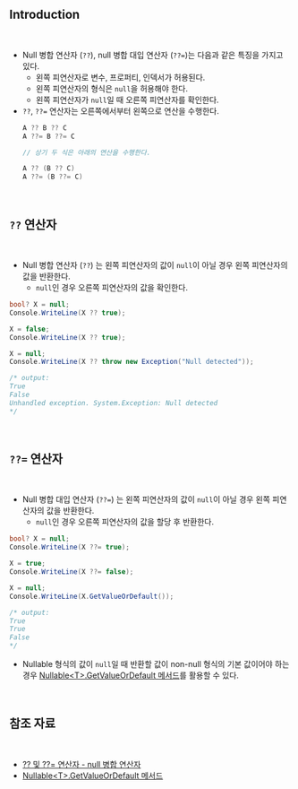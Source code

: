 ## Introduction

<br>

- Null 병합 연산자 (`??`), null 병합 대입 연산자 (`??=`)는 다음과 같은 특징을 가지고 있다.
    - 왼쪽 피연산자로 변수, 프로퍼티, 인덱서가 허용된다.
    - 왼쪽 피연산자의 형식은 `null`을 허용해야 한다.
    - 왼쪽 피연산자가 `null`일 때 오른쪽 피연산자를 확인한다.
- `??`, `??=` 연산자는 오른쪽에서부터 왼쪽으로 연산을 수행한다.
    ```cs
    A ?? B ?? C
    A ??= B ??= C

    // 상기 두 식은 아래의 연산을 수행한다.

    A ?? (B ?? C)
    A ??= (B ??= C)
    ```

<br>

## `??` 연산자

<br>

- Null 병합 연산자 (`??`) 는 왼쪽 피연산자의 값이 `null`이 아닐 경우 왼쪽 피연산자의 값을 반환한다.
    - `null`인 경우 오른쪽 피연산자의 값을 확인한다.

```cs
bool? X = null;
Console.WriteLine(X ?? true);

X = false;
Console.WriteLine(X ?? true);

X = null;
Console.WriteLine(X ?? throw new Exception("Null detected"));

/* output:
True
False
Unhandled exception. System.Exception: Null detected
*/
```

<br>

## `??=` 연산자

<br>

- Null 병합 대입 연산자 (`??=`) 는 왼쪽 피연산자의 값이 `null`이 아닐 경우 왼쪽 피연산자의 값을 반환한다.
    - `null`인 경우 오른쪽 피연산자의 값을 할당 후 반환한다.

```cs
bool? X = null;
Console.WriteLine(X ??= true);

X = true;
Console.WriteLine(X ??= false);

X = null;
Console.WriteLine(X.GetValueOrDefault());

/* output:
True
True
False
*/
```

- Nullable 형식의 값이 `null`일 때 반환할 값이 non-null 형식의 기본 값이어야 하는 경우 [Nullable\<T>.GetValueOrDefault 메서드](https://learn.microsoft.com/ko-kr/dotnet/api/system.nullable-1.getvalueordefault?view=net-8.0#system-nullable-1-getvalueordefault)를 활용할 수 있다.

<br>

## 참조 자료

<br>

- [?? 및 ??= 연산자 - null 병합 연산자](https://learn.microsoft.com/ko-kr/dotnet/csharp/language-reference/operators/null-coalescing-operator)
- [Nullable\<T>.GetValueOrDefault 메서드](https://learn.microsoft.com/ko-kr/dotnet/api/system.nullable-1.getvalueordefault?view=net-8.0#system-nullable-1-getvalueordefault)